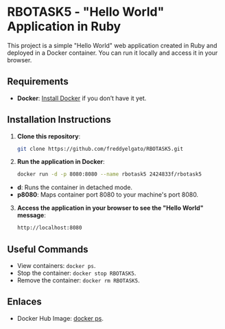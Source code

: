 # RBOTASK5 - "Hello World" Application in Ruby

This project is a simple "Hello World" web application created in Ruby and deployed in a Docker container. You can run it locally and access it in your browser.

## Requirements
- **Docker**: [Install Docker](https://www.docker.com/get-started) if you don’t have it yet.

## Installation Instructions

1. **Clone this repository**:
   ```bash
   git clone https://github.com/freddyelgato/RBOTASK5.git
2. **Run the application in Docker**:
   ```bash
   docker run -d -p 8080:8080 --name rbotask5 2424833f/rbotask5
 - **d**: Runs the container in detached mode.
 - **p8080**: Maps container port 8080 to your machine's port 8080.

3. **Access the application in your browser to see the "Hello World" message**:
   ```bash
   http://localhost:8080
   
## Useful Commands
- View containers: `docker ps`.
- Stop the container: `docker stop RBOTASK5`.
- Remove the container: `docker rm RBOTASK5`.

## Enlaces
- Docker Hub Image: [docker ps](https://hub.docker.com/r/2424833f/rbotask5).

